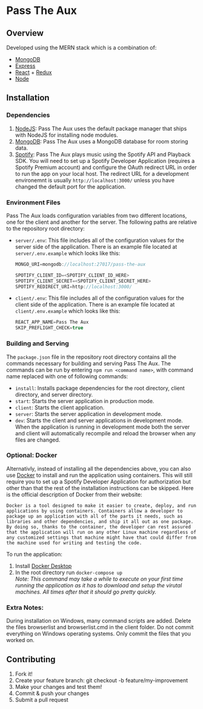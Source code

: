 # Pass The Aux

## Overview

Developed using the MERN stack which is a combination of:

- [MongoDB](https://www.mongodb.com/)
- [Express](https://expressjs.com/)
- [React](https://reactjs.org/) + [Redux](https://redux.js.org/)
- [Node](https://nodejs.org/en/)

## Installation

### Dependencies

1. [NodeJS](https://nodejs.org/en/): Pass The Aux uses the default package manager that ships with NodeJS for installing node modules.
2. [MongoDB](https://www.mongodb.com/): Pass The Aux uses a MongoDB database for room storing data.
3. [Spotify](https://developer.spotify.com/): Pass The Aux plays music using the Spotify API and Playback SDK. You will need to set up a Spotify Developer Application (requires a Spotify Premium account) and configure the OAuth redirect URL in order to run the app on your local host. The redirect URL for a development environemnt is usually `http://localhost:3000/` unless you have changed the default port for the application.

### Environment Files

Pass The Aux loads configuration variables from two different locations, one for the client and another for the server. The following paths are relative to the repository root directory:

- `server/.env`: This file includes all of the configuration values for the server side of the application. There is an example file located at `server/.env.example` which looks like this:

  ```js
  MONGO_URI=mongodb://localhost:27017/pass-the-aux

  SPOTIFY_CLIENT_ID=<SPOTIFY_CLIENT_ID_HERE>
  SPOTIFY_CLIENT_SECRET=<SPOTIFY_CLIENT_SECRET_HERE>
  SPOTIFY_REDIRECT_URI=http://localhost:3000/
  ```

- `client/.env`: This file includes all of the configuration values for the client side of the application. There is an example file located at `client/.env.example` which looks like this:

  ```js
  REACT_APP_NAME=Pass The Aux
  SKIP_PREFLIGHT_CHECK=true
  ```

### Building and Serving

The `package.json` file in the repository root directory contains all the commands necessary for building and serving Pass The Aux. The commands can be run by entering `npm run <command name>`, with command name replaced with one of following commands:

- `install`: Installs package dependencies for the root directory, client directory, and server directory.
- `start`: Starts the server application in production mode.
- `client`: Starts the client application.
- `server`: Starts the server application in development mode.
- `dev`: Starts the client and server applications in development mode. When the application is running in development mode both the server and client will automatically recompile and reload the browser when any files are changed.

### Optional: Docker

Alternativly, instead of installing all the dependencies above, you can also use [Docker](https://www.docker.com/) to install and run the application using containers. This will still require you to set up a Spotify Developer Application for authorization but other than that the rest of the installation instructions can be skipped. Here is the official description of Docker from their website:

```
Docker is a tool designed to make it easier to create, deploy, and run applications by using containers. Containers allow a developer to package up an application with all of the parts it needs, such as libraries and other dependencies, and ship it all out as one package. By doing so, thanks to the container, the developer can rest assured that the application will run on any other Linux machine regardless of any customized settings that machine might have that could differ from the machine used for writing and testing the code.
```

To run the application:

1. Install [Docker Desktop](https://www.docker.com/products/docker-desktop)
2. In the root directory run `docker-compose up`  
   _Note: This command may take a while to execute on your first time running the application as it has to download and setup the virutal machines. All times after that it should go pretty quickly._

### Extra Notes:

During installation on Windows, many command scripts are added. Delete the files browserlist and browserlist.cmd in the client folder. Do not commit everything on Windows operating systems. Only commit the files that you worked on.

## Contributing

1. Fork it!
2. Create your feature branch: git checkout -b feature/my-improvement
3. Make your changes and test them!
4. Commit & push your changes
5. Submit a pull request
